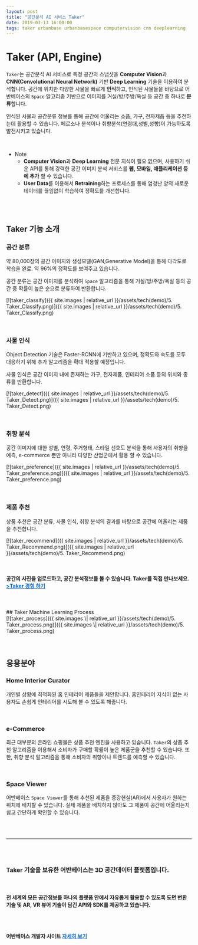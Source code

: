 ```yaml
---
layout: post
title: "공간분석 AI 서비스 Taker"
date: 2019-03-13 16:00:00
tags: taker urbanbase urbanbasespace computervision cnn deeplearning
---
```


# Taker (API, Engine)

`Taker`는 공간분석 AI 서비스로 특정 공간의 스냅샷을 **Computer Vision**과 **CNN(Convolutional Neural Network)** 기반 **Deep Learning** 기술을 이용하여 분석합니다. 공간에 위치한 다양한 사물을 빠르게 **인식**하고, 인식된 사물들을 바탕으로 어반베이스의 `Space` 알고리즘 기반으로 이미지를 거실/방/주방/욕실 등 공간 중 하나로 **분류**합니다. 

인식된 사물과 공간분류 정보를 통해 공간에 어울리는 소품, 가구, 전자제품 등을 추천하는데 활용할 수 있습니다. 페르소나 분석이나 취향분석(연령대,성별,성향)이 가능하도록 발전시키고 있습니다.

<br>

* Note
  * **Computer Vision**과 **Deep Learning** 전문 지식이 필요 없으며, 사용하기 쉬운 API를 통해 강력한 공간 이미지 분석 서비스를 **웹, 모바일, 애플리케이션 등에 추가** 할 수 있습니다.
  * **User Data**를 이용해서 **Retraining**하는 프로세스를 통해 엄청난 양의 새로운 데이터를 끊임없이 학습하여 정확도를 개선합니다.

<br>
<br>


## Taker 기능 소개 


### 공간 분류

약 80,000장의 공간 이미지와 생성모델(GAN,Generative Model)을 통해 다각도로 학습을 완료. 약 96%의 정확도를 보여주고 있습니다.

공간 분류는 공간 이미지를 분석하여 `Space` 알고리즘을 통해 거실/방/주방/욕실 등의 공간 중 확률이 높은 순으로 분류하여 반환합니다.

[![taker_classify]({{ site.images \| relative_url }}/assets/tech(demo)/5. Taker_Classify.png)]({{ site.images \| relative_url }}/assets/tech(demo)/5. Taker_Classify.png)

<br>

### 사물 인식

Object Detection 기술은 Faster-RCNN에 기반하고 있으며, 정확도와 속도를 모두 대응하기 위해 추가 알고리즘을 확대 적용할 예정입니다.

사물 인식은 공간 이미지 내에 존재하는 가구, 전자제품, 인테리어 소품 등의 위치와 종류를 반환합니다.

[![taker_detect]({{ site.images \| relative_url }}/assets/tech(demo)/5. Taker_Detect.png)]({{ site.images \| relative_url }}/assets/tech(demo)/5. Taker_Detect.png)

<br>

### 취향 분석

공간 이미지에 대한 성별, 연령, 주거형태, 스타일 선호도 분석을 통해 사용자의 취향을 예측, e-commerce 뿐만 아니라 다양한 산업군에서 활용 할 수 있습니다.

[![taker_preference]({{ site.images \| relative_url }}/assets/tech(demo)/5. Taker_preference.png)]({{ site.images \| relative_url }}/assets/tech(demo)/5. Taker_preference.png)

<br>

### 제품 추천

상품 추천은 공간 분류, 사물 인식, 취향 분석의 결과를 바탕으로 공간에 어울리는 제품을 추천합니다.

[![taker_recommend]({{ site.images \| relative_url }}/assets/tech(demo)/5. Taker_Recommend.png)]({{ site.images \| relative_url }}/assets/tech(demo)/5. Taker_Recommend.png)

<br>


<h4> 공간의 사진을 업로드하고, 공간 분석정보를 볼 수 있습니다. Taker를 직접 만나보세요. 
<br>
<a href="https://developer.urbanbase.com/products/space/" target="_blank" style="color: #0366d6;"> >Taker 경험 하기</a> </h4>
     

<br>
<br>
## Taker Machine Learning Process
<br>
[![taker_process]({{ site.images \| relative_url }}/assets/tech(demo)/5. Taker_process.png)]({{ site.images \| relative_url }}/assets/tech(demo)/5. Taker_process.png)

<br>
<br>
<br>

## 응용분야
### Home Interior Curator
개인별 상황에 최적화된 홈 인테리어 제품들을 제안합니다. 홈인테리어 지식이 없는 사용자도 손쉽게 인테리어를 시도해 볼 수 있도록 해줍니다.

<br>

### e-Commerce
최근 대부분의 온라인 쇼핑몰은 상품 추천 엔진을 사용하고 있습니다. `Taker`의 상품 추천 알고리즘을 이용해서 소비자가 구매할 확률이 높은 제품군을 추천할 수 있습니다. 또한, 취향 분석 알고리즘을 통해 소비자의 취향이나 트렌드를 예측할 수 있습니다. 

<br>

### Space Viewer
어반베이스 `Space Viewer`를 통해 추천된 제품을 증강현실(AR)에서 사용자가 원하는 위치에 배치할 수 있습니다. 실제 제품을 배치하지 않아도 그 제품이 공간에 어울리는지 쉽고 간단하게 확인할 수 있습니다.


<br>
<br>

<hr>
<br>
<br>
<h3>
Taker 기술을 보유한 어반베이스는 3D 공간데이터 플랫폼입니다.
</h3>
<br>
<h4>
전 세계의 모든 공간정보를 하나의 플랫폼 안에서 자유롭게 활용할 수 있도록 도면 변환 기술 및 AR, VR 뷰어 기술이 담긴 API와 SDK를 제공하고 있습니다.<br>
<br>
<br>

<Br>


어반베이스 개발자 사이트 <a href="https://developer.urbanbase.com" target="_blank" style="color: #0366d6;"> 자세히 보기</a>
</h4>
<br><br><br>
